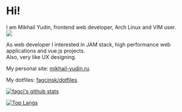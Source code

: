 # Hi!

I am Mikhail Yudin, frontend web developer, Arch Linux and VIM user.  
![](https://img.shields.io/date/1375315200?label=My%20web%20dev%20career%20starts)


As web developer I interested in JAM stack, high performance web applications and vue.js projects.  
Also, very like UX designing.

My personal site: [mikhail-yudin.ru](https://mikhail-yudin.ru).

My dotfiles: [fagcinsk/dotfiles](https://github.com/fagcinsk/dotfiles).

[![fagci's github stats](https://github-readme-stats.vercel.app/api?username=fagcinsk)](https://github.com/anuraghazra/github-readme-stats)

[![Top Langs](https://github-readme-stats.vercel.app/api/top-langs/?username=fagcinsk&layout=compact)](https://github.com/anuraghazra/github-readme-stats)


<!--
**fagcinsk/fagcinsk** is a ✨ _special_ ✨ repository because its `README.md` (this file) appears on your GitHub profile.

Here are some ideas to get you started:

- 🔭 I’m currently working on ...
- 🌱 I’m currently learning ...
- 👯 I’m looking to collaborate on ...
- 🤔 I’m looking for help with ...
- 💬 Ask me about ...
- 📫 How to reach me: ...
- 😄 Pronouns: ...
- ⚡ Fun fact: ...
-->
